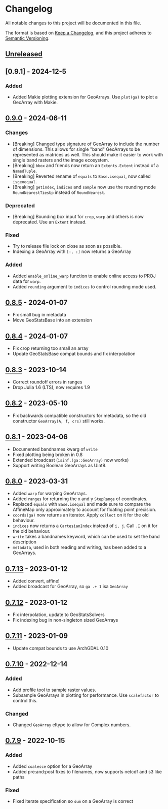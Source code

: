 # Changelog

All notable changes to this project will be documented in this file.

The format is based on [Keep a Changelog](https://keepachangelog.com/en/1.0.0/),
and this project adheres to [Semantic Versioning](https://semver.org/spec/v2.0.0.html).

## [Unreleased]

## [0.9.1] - 2024-12-5
 
### Added
- Added Makie plotting extension for GeoArrays. Use `plot(ga)` to plot a GeoArray with Makie.

## [0.9.0] - 2024-06-11

### Changes
- [Breaking] Changed type signature of GeoArray to include the number of dimensions. This allows
for single "band" GeoArrays to be represented as matrices as well. This should make it easier to 
work with single band rasters and the image ecosystem.
- [Breaking] `bbox` and friends now return an `Extents.Extent` instead of a `NamedTuple`.
- [Breaking] Reverted rename of `equals` to `Base.isequal`, now called `isgeoequal`.
- [Breaking] `getindex`, `indices` and `sample` now use the rounding mode `RoundNearestTiesUp` instead of `RoundNearest`.

### Deprecated
- [Breaking] Bounding box input for `crop`, `warp` and others is now deprecated. Use an `Extent` instead.

### Fixed
- Try to release file lock on close as soon as possible.
- Indexing a GeoArray with `[:, :]` now returns a GeoArray

### Added
- Added `enable_online_warp` function to enable online access to PROJ data for `warp`.
- Added `rounding` argument to `indices` to control rounding mode used.

## [0.8.5] - 2024-01-07
- Fix small bug in metadata
- Move GeoStatsBase into an extension

## [0.8.4] - 2024-01-07
- Fix crop returning too small an array
- Update GeoStatsBase compat bounds and fix interpolation

## [0.8.3] - 2023-10-14
- Correct roundoff errors in ranges
- Drop Julia 1.6 (LTS), now requires 1.9

## [0.8.2] - 2023-05-10
- Fix backwards compatible constructors for metadata, so the old constructor `GeoArray(A, f, crs)` still works.

## [0.8.1] - 2023-04-06
- Documented bandnames kwarg of `write`
- Fixed plotting being broken in 0.8
- Extended broadcast (`isinf.(ga::GeoArray)` now works)
- Support writing Boolean GeoArrays as UInt8.

## [0.8.0] - 2023-03-31
- Added `warp` for warping GeoArrays.
- Added `ranges` for returning the x and y `StepRange` of coordinates.
- Replaced `equals` with `Base.isequal` and made sure to compare the AffineMap only approximately to account for floating point precision.
- `coords(ga)` now returns an iterator. Apply `collect` on it for the old behaviour.
- `indices` now returns a `CartesianIndex` instead of `i, j`. Call `.I` on it for the old behaviour.
- `write` takes a bandnames keyword, which can be used to set the band description
- `metadata`, used in both reading and writing, has been added to a GeoArrays.

## [0.7.13] - 2023-01-12
- Added convert, affine!
- Added broadcast for GeoArray, so `ga .+ 1` isa `GeoArray`

## [0.7.12] - 2023-01-12
- Fix interpolation, update to GeoStatsSolvers
- Fix indexing bug in non-singleton sized GeoArrays

## [0.7.11] - 2023-01-09
- Update compat bounds to use ArchGDAL 0.10

## [0.7.10] - 2022-12-14

### Added
- Add profile tool to sample raster values.
- Subsample GeoArrays in plotting for performance. Use `scalefactor` to control this.

### Changed

- Changed `GeoArray` eltype to allow for Complex numbers.

## [0.7.9] - 2022-10-15

### Added

- Added `coalesce` option for a GeoArray
- Added pre:and:post fixes to filenames, now supports netcdf and s3 like paths

### Fixed

- Fixed iterate specification so `sum` on a GeoArray is correct

[unreleased]: https://github.com/evetion/GeoArrays.jl/compare/v0.8.1...HEAD
[0.9.0]: https://github.com/evetion/GeoArrays.jl/compare/v0.8.5...v0.9.0
[0.8.5]: https://github.com/evetion/GeoArrays.jl/compare/v0.8.4...v0.8.5
[0.8.4]: https://github.com/evetion/GeoArrays.jl/compare/v0.8.3...v0.8.4
[0.8.3]: https://github.com/evetion/GeoArrays.jl/compare/v0.8.2...v0.8.3
[0.8.2]: https://github.com/evetion/GeoArrays.jl/compare/v0.8.1...v0.8.2
[0.8.1]: https://github.com/evetion/GeoArrays.jl/compare/v0.8.0...v0.8.1
[0.8.0]: https://github.com/evetion/GeoArrays.jl/compare/v0.7.13...v0.8.0
[0.7.13]: https://github.com/evetion/GeoArrays.jl/compare/v0.7.12...v0.7.13
[0.7.12]: https://github.com/evetion/GeoArrays.jl/compare/v0.7.11...v0.7.12
[0.7.11]: https://github.com/evetion/GeoArrays.jl/compare/v0.7.10...v0.7.11
[0.7.10]: https://github.com/evetion/GeoArrays.jl/compare/v0.7.9...v0.7.10
[0.7.9]: https://github.com/evetion/GeoArrays.jl/compare/v0.7.8...v0.7.9
